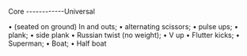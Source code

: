 Core ------------Universal

•	(seated on ground) In and outs;
•	alternating scissors;
•	pulse ups;
•	plank;
•	side plank
•	Russian twist (no weight);
•	V up
•	Flutter kicks;
•	Superman;
•	Boat;
•	Half boat
